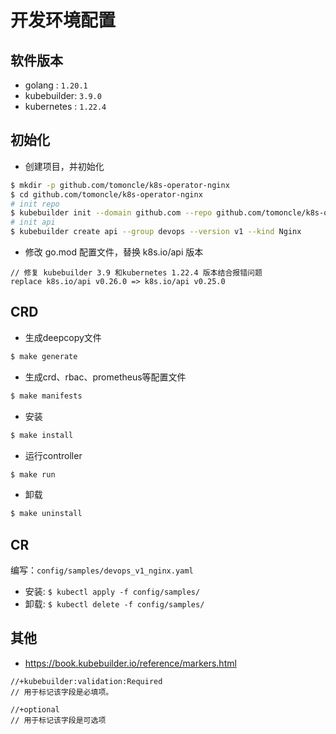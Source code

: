 # 开发环境配置

## 软件版本

* golang     : `1.20.1`
* kubebuilder: `3.9.0`
* kubernetes : `1.22.4`

## 初始化

* 创建项目，并初始化

```bash
$ mkdir -p github.com/tomoncle/k8s-operator-nginx
$ cd github.com/tomoncle/k8s-operator-nginx
# init repo
$ kubebuilder init --domain github.com --repo github.com/tomoncle/k8s-operator-nginx
# init api
$ kubebuilder create api --group devops --version v1 --kind Nginx
```

* 修改 go.mod 配置文件，替换 k8s.io/api 版本

```
// 修复 kubebuilder 3.9 和kubernetes 1.22.4 版本结合报错问题
replace k8s.io/api v0.26.0 => k8s.io/api v0.25.0
```

## CRD

* 生成deepcopy文件

```bash
$ make generate
```

* 生成crd、rbac、prometheus等配置文件

```bash
$ make manifests
```

* 安装

```bash
$ make install
```

* 运行controller

```bash
$ make run
```

* 卸载

```bash
$ make uninstall
```

## CR

编写：`config/samples/devops_v1_nginx.yaml`

* 安装: `$ kubectl apply -f config/samples/`
* 卸载: `$ kubectl delete -f config/samples/`

## 其他

* https://book.kubebuilder.io/reference/markers.html
```
//+kubebuilder:validation:Required 
// 用于标记该字段是必填项。

//+optional
// 用于标记该字段是可选项
```
